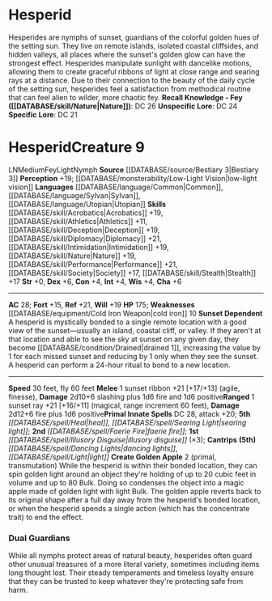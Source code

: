 ﻿---
ac: '28'
alignment: LN
all_resistance: null
burrow_speed: null
charisma: '+6'
climb_speed: null
constitution: '+4'
creature_ability:
- Create Golden Apple
- Sunset Dependent
creature_family: '[[DATABASE/monsterfamily/Nymph|Nymph]]'
description: 'Hesperides are nymphs of sunset, guardians of the colorful golden hues
  of the setting sun. They live on remote islands, isolated coastal cliffsides, and
  hidden valleys, all places where the sunset''s golden glow can have the strongest
  effect. Hesperides manipulate sunlight with dancelike motions, allowing them to
  create graceful ribbons of light at close range and searing rays at a distance.
  Due to their connection to the beauty of the daily cycle of the setting sun, hesperides
  feel a satisfaction from methodical routine that can feel alien to wilder, more
  chaotic fey. <br/><br/><b><u>Recall Knowledge - Fey</u> ( [[DATABASE/skill/Nature|Nature]]
  )</b>: DC 26<br/><b><u>Unspecific Lore</u></b>: DC 24<br/><b><u>Specific Lore</u></b>:
  DC 21'
dexterity: '+6'
element: null
fly_speed: '60'
fortitude: '+15'
hardness: null
hp: '175'
id: '1250'
immunity: null
intelligence: '+4'
land_speed: '30'
language:
- '[[DATABASE/language/Common|Common]]'
- '[[DATABASE/language/Sylvan|Sylvan]]'
- '[[DATABASE/language/Utopian|Utopian]]'
level: '9'
max_speed: '60'
name: Hesperid
perception: '+19'
rarity: Common
reflex: '+21'
resistance: null
rus_type_level: null
school: null
sense:
- '[[DATABASE/monsterability/Low-Light Vision|low-light vision]]'
size: Medium
skill:
- '[[DATABASE/skill/Acrobatics|Acrobatics]] +19'
- '[[DATABASE/skill/Athletics|Athletics]] +11'
- '[[DATABASE/skill/Deception|Deception]] +19'
- '[[DATABASE/skill/Diplomacy|Diplomacy]] +21'
- '[[DATABASE/skill/Intimidation|Intimidation]] +19'
- '[[DATABASE/skill/Nature|Nature]] +19'
- '[[DATABASE/skill/Performance|Performance]] +21'
- '[[DATABASE/skill/Society|Society]] +17'
- '[[DATABASE/skill/Stealth|Stealth]] +17'
source: '[[DATABASE/source/Bestiary 3|Bestiary 3]]'
speed:
- 30 feet
- fly 60 feet
spell:
- '[[DATABASE/spell/Dancing Lights|Dancing Lights]]'
- '[[DATABASE/spell/Faerie Fire|Faerie Fire]]'
- '[[DATABASE/spell/Heal|Heal]]'
- '[[DATABASE/spell/Illusory Disguise|Illusory Disguise]]'
- '[[DATABASE/spell/Light|Light]]'
- '[[DATABASE/spell/Searing Light|Searing Light]]'
strength: '+0'
strength_req: '0'
strongest_save:
- Reflex
swim_speed: null
trait:
- '[[DATABASE/trait/Fey|Fey]]'
- '[[DATABASE/trait/Light|Light]]'
- '[[DATABASE/trait/Nymph|Nymph]]'
type: Creature
vision: Low-light vision
weakest_save:
- Fortitude
weakness:
- '[[DATABASE/equipment/Cold Iron Weapon|cold iron]] 10'
will: '+19'
wisdom: '+4'

---
# Hesperid

Hesperides are nymphs of sunset, guardians of the colorful golden hues of the setting sun. They live on remote islands, isolated coastal cliffsides, and hidden valleys, all places where the sunset's golden glow can have the strongest effect. Hesperides manipulate sunlight with dancelike motions, allowing them to create graceful ribbons of light at close range and searing rays at a distance. Due to their connection to the beauty of the daily cycle of the setting sun, hesperides feel a satisfaction from methodical routine that can feel alien to wilder, more chaotic fey. 
**Recall Knowledge - Fey ([[DATABASE/skill/Nature|Nature]])**: DC 26
**Unspecific Lore**: DC 24
**Specific Lore**: DC 21

# Hesperid<span class="item-type">Creature 9</span>

<span class="trait-alignment item-trait">LN</span><span class="trait-size item-trait">Medium</span><span class="item-trait">Fey</span><span class="item-trait">Light</span><span class="item-trait">Nymph</span>
**Source** [[DATABASE/source/Bestiary 3|Bestiary 3]]
**Perception** +19; [[DATABASE/monsterability/Low-Light Vision|low-light vision]]
**Languages** [[DATABASE/language/Common|Common]], [[DATABASE/language/Sylvan|Sylvan]], [[DATABASE/language/Utopian|Utopian]]
**Skills** [[DATABASE/skill/Acrobatics|Acrobatics]] +19, [[DATABASE/skill/Athletics|Athletics]] +11, [[DATABASE/skill/Deception|Deception]] +19, [[DATABASE/skill/Diplomacy|Diplomacy]] +21, [[DATABASE/skill/Intimidation|Intimidation]] +19, [[DATABASE/skill/Nature|Nature]] +19, [[DATABASE/skill/Performance|Performance]] +21, [[DATABASE/skill/Society|Society]] +17, [[DATABASE/skill/Stealth|Stealth]] +17
**Str** +0, **Dex** +6, **Con** +4, **Int** +4, **Wis** +4, **Cha** +6

---
**AC** 28; **Fort** +15, **Ref** +21, **Will** +19
**HP** 175; **Weaknesses** [[DATABASE/equipment/Cold Iron Weapon|cold iron]] 10
<span class="in-box-ability">**Sunset Dependent** A hesperid is mystically bonded to a single remote location with a good view of the sunset—usually an island, coastal cliff, or valley. If they aren't at that location and able to see the sky at sunset on any given day, they become [[DATABASE/condition/Drained|drained 1]], increasing the value by 1 for each missed sunset and reducing by 1 only when they see the sunset. A hesperid can perform a 24-hour ritual to bond to a new location.</span>

---
**Speed** 30 feet, fly 60 feet
<span class="in-box-ability">**Melee** <span class="action-icon">1</span> sunset ribbon +21 [+17/+13] (agile, finesse), **Damage** 2d10+6 slashing plus 1d6 fire and 1d6 positive</span><span class="in-box-ability">**Ranged** <span class="action-icon">1</span> sunset ray +21 [+16/+11] (magical, range increment 60 feet), **Damage** 2d12+6 fire plus 1d6 positive</span>**Primal Innate Spells** DC 28, attack +20; **5th** _[[DATABASE/spell/Heal|heal]]_, _[[DATABASE/spell/Searing Light|searing light]]_; **2nd** _[[DATABASE/spell/Faerie Fire|faerie fire]]_; **1st** _[[DATABASE/spell/Illusory Disguise|illusory disguise]]_ (×3); **Cantrips** **(5th)** _[[DATABASE/spell/Dancing Lights|dancing lights]]_, _[[DATABASE/spell/Light|light]]_
<span class="in-box-ability">**Create Golden Apple** <span class="action-icon">2</span> (primal, transmutation) While the hesperid is within their bonded location, they can spin golden light around an object they're holding of up to 20 cubic feet in volume and up to 80 Bulk. Doing so condenses the object into a magic apple made of golden light with light Bulk. The golden apple reverts back to its original shape after a full day away from the hesperid's bonded location, or when the hesperid spends a single action (which has the concentrate trait) to end the effect.</span>

###  Dual Guardians

While all nymphs protect areas of natural beauty, hesperides often guard other unusual treasures of a more literal variety, sometimes including items long thought lost. Their steady temperaments and timeless loyalty ensure that they can be trusted to keep whatever they're protecting safe from harm.